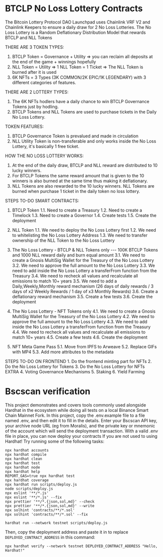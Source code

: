 # BTCLP No Loss Lottery Contracts

The Bitcoin Lottery Protocol DAO Launchpad uses Chainlink VRF V2 and Chainlink Keepers to ensure a daily draw for 2 No Loss Lotteries.
The No Loss Lottery is a Random Deflationary Distribution Model that rewards BTCLP and NLL Tokens

THERE ARE 3 TOKEN TYPES:
1. BTCLP Token = Governance + Utility => you can reclaim all deposits at the end of the game + winnings hopefully
2. NLL Token = Utility => 1 NLL Token = 1 Ticket => The NLL Token is burned after it is used
3. 6K NFTs = 3 Types (3K COMMON/2K EPIC/1K LEGENDARY) with 3 different categories of features.

THERE ARE 2 LOTTERY TYPES:
1. The 6K NFTs hodlers have a daily chance to win BTCLP Governance Tokens just by hodling.
2. BTCLP Tokens and NLL Tokens are used to purchase tickets in the Daily No Loss Lottery. 

TOKEN FEATURES:
1. BTCLP Governance Token is prevalued and made in circulation
2. NLL Utility Token is non-transferable and only works inside the No Loss Lottery, it's basically 1 free ticket.

HOW THE NO LOSS LOTTERY WORKS:
1. At the end of the daily draw, BTCLP and NLL reward are distributed to 10 lucky winners.
2. For BTCLP Tokens the same reward amount that is given to the 10 winners is also burned at the same time thus making it deflationary. 
3. NLL Tokens are also rewarded to the 10 lucky winners. NLL Tokens are burned when purchase 1 ticket in the daily token no loss lottery.


STEPS TO-DO SMART CONTRACTS:
1. BTCLP Token
    1.1. Need to create a Treasury
    1.2. Need to create a Timelock
    1.3. Need to create a Governor
    1.4. Create tests
    1.5. Create the deployment

2. NLL Token
    1.1. We need to deploy the No Loss Lottery first
    1.2. We need to whitelisting the No Loss Lottery Address
    1.3. We need to transfer ownership of the NLL Token to the No Loss Lottery

<!-- 328.000 BTCLP Tokens Daily Reward -->
3. The No Loss Lottery - BTCLP & NLL Tokens only --- 100K BTCLP Tokens and 1000 NLL reward daily and burn equal amount
    3.1. We need to create a Gnosis MultiSig Wallet for the Treasury of the No Loss Lottery
    3.2. We need to approve the full amount to the No Loss Lottery
    3.3. We need to add inside the No Loss Lottery a transferFrom function from the Treasury
    3.4. We need to recheck all values and recalculate all emissions to match 10+ years
        3.5. We need to add a Daily,Weekly,Monthly reward mechanism (26 days of daily rewards / 3 days of x2 Weekly Rewards / 1 day of x3 Monthly Rewards)
        3.6. Create a deflationary reward mechanism
    3.5. Create a few tests
    3.6. Create the deployment

<!-- 40% to NFT Holders and 60% to Tokens -->
4. The No Loss Lottery - NFT Tokens only
    4.1. We need to create a Gnosis MultiSig Wallet for the Treasury of the No Loss Lottery
    4.2. We need to approve the full amount to the No Loss Lottery
    4.3. We need to add inside the No Loss Lottery a transferFrom function from the Treasury
    4.4. We need to recheck all values and recalculate all emissions to match 10+ years
    4.5. Create a few tests
    4.6. Create the deployment

5. NFT Meta Game Pass
    5.1. Move from IPFS to Arweave
    5.2. Replace GIFs with MP4
    5.3. Add more attributes to the metadata

STEPS TO-DO ON FRONTEND
    1. Do the frontend minting part for NFTs
    2. Do the No Loss Lottery for Tokens
    3. Do the No Loss Lottery for NFTs
    EXTRA
    4. Voting Governance Mechanisms
    5. Staking
    6. Yield Farming

# Bscscan verification
This project demonstrates and covers tools commonly used alongside Hardhat in the ecosystem while doing all tests on a local Binance Smart Chain Mainnet Fork. In this project, copy the .env.example file to a file named .env, and then edit it to fill in the details. 
Enter your Bscscan API key, your archive node URL (eg from Moralis), and the private key or mnemonic of the account which will send the deployment transaction. 
With a valid .env file in place, you can now deploy your contracts
If you are not used to using Hardhat!
Try running some of the following tasks:

```shell
npx hardhat accounts
npx hardhat compile
npx hardhat clean
npx hardhat test
npx hardhat node
npx hardhat help
REPORT_GAS=true npx hardhat test
npx hardhat coverage
npx hardhat run scripts/deploy.js
node scripts/deploy.js
npx eslint '**/*.js'
npx eslint '**/*.js' --fix
npx prettier '**/*.{json,sol,md}' --check
npx prettier '**/*.{json,sol,md}' --write
npx solhint 'contracts/**/*.sol'
npx solhint 'contracts/**/*.sol' --fix
```

```shell
hardhat run --network testnet scripts/deploy.js
```

Then, copy the deployment address and paste it in to replace `DEPLOYED_CONTRACT_ADDRESS` in this command:

```shell
npx hardhat verify --network testnet DEPLOYED_CONTRACT_ADDRESS "Hello, Hardhat!"
```
